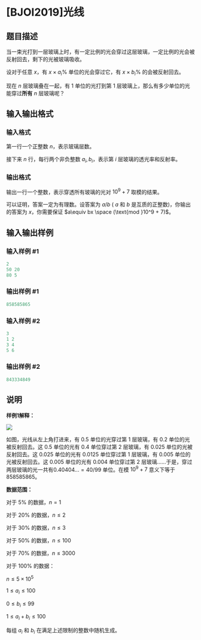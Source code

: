 # [BJOI2019]光线

## 题目描述

当一束光打到一层玻璃上时，有一定比例的光会穿过这层玻璃，一定比例的光会被反射回去，剩下的光被玻璃吸收。

设对于任意 $x$，有 $x \times a_i\%$ 单位的光会穿过它，有 $x \times b_i\%$ 的会被反射回去。

现在 $n$ 层玻璃叠在一起，有 $1$ 单位的光打到第 $1$ 层玻璃上，那么有多少单位的光能穿过**所有** $n$ 层玻璃呢？

## 输入输出格式

### 输入格式

第一行一个正整数 $n$，表示玻璃层数。

接下来 $n$ 行，每行两个非负整数 $a_i,b_i$，表示第 $i$ 层玻璃的透光率和反射率。

### 输出格式

输出一行一个整数，表示穿透所有玻璃的光对 $10^9 + 7$ 取模的结果。

可以证明，答案一定为有理数。设答案为 $a/b$ ( $a$ 和 $b$ 是互质的正整数)，你输出的答案为 $x$，你需要保证 $a\equiv bx \space (\text{mod }10^9 + 7)$。

## 输入输出样例

### 输入样例 #1

```cpp
2
50 20
80 5
```


### 输出样例 #1

```cpp
858585865
```


### 输入样例 #2

```cpp
3
1 2
3 4
5 6
```


### 输出样例 #2

```cpp
843334849
```


## 说明

**样例1解释：**

![](https://cdn.luogu.com.cn/upload/pic/57125.png)

如图，光线从左上角打进来，有 $0.5$ 单位的光穿过第 $1$ 层玻璃，有 $0.2$ 单位的光被反射回去。这 $0.5$ 单位的光有 $0.4$ 单位穿过第 $2$ 层玻璃，有 $0.025$ 单位的光被反射回去。这 $0.025$ 单位的光有 $0.0125$ 单位穿过第 $1$ 层玻璃，有 $0.005$ 单位的光被反射回去。这 $0.005$ 单位的光有 $0.004$ 单位穿过第 $2$ 层玻璃……于是，穿过两层玻璃的光一共有$0.40404... = 40/99$ 单位。在模 $10^9+7$ 意义下等于 $858585865$。

**数据范围：**

对于 $5\%$ 的数据，$n=1$

对于 $20\%$ 的数据，$n\le 2$

对于 $30\%$ 的数据，$n\le 3$

对于 $50\%$ 的数据，$n\le 100$

对于 $70\%$ 的数据，$n\le 3000$

对于 $100\%$ 的数据：

$n\le 5\times 10^5$

$1\le a_i \le 100$

$0\le b_i \le 99$

$1\le a_i+b_i \le 100$

每组 $a_i$ 和 $b_i$ 在满足上述限制的整数中随机生成。

